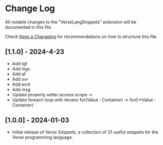 # Change Log

All notable changes to the "VerseLangSnippets" extension will be documented in this file.

Check [Keep a Changelog](http://keepachangelog.com/) for recommendations on how to structure this file.


## [1.1.0] - 2024-4-23
- Add tgf
- Add logc
- Add af
- Add ovr
- Add evnt
- Add msg
- Update property setter access scope <private> -> <public>
- Update foreach loop with iterator for(Value : Container) -> for(I->Value : Container)

## [1.0.0] - 2024-01-03

- Initial release of Verse Snippets, a collection of 31 useful snippets for the Verse programming language.